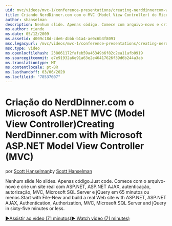 ```yaml
---
uid: mvc/videos/mvc-1/conference-presentations/creating-nerddinnercom-with-microsoft-aspnet-model-view-controller-mvc
title: Criando NerdDinner.com com o MVC (Model View Controller) do Microsoft ASP.NET | Microsoft Docs
author: shanselman
description: Nenhum slide. Apenas código. Comece com arquivo-novo e crie um site real com ASP.NET, ASP.NET AJAX, autenticação, autorização, MVC, Microsoft SQL Server e...
ms.author: riande
ms.date: 05/12/2009
ms.assetid: 4009c18d-cde6-4bbb-b1a4-ae0c6b3f8091
msc.legacyurl: /mvc/videos/mvc-1/conference-presentations/creating-nerddinnercom-with-microsoft-aspnet-model-view-controller-mvc
msc.type: video
ms.openlocfilehash: 238061172fafeb59a46349b6f82c2ea11afb0919
ms.sourcegitcommit: e7e91932a6e91a63e2e46417626f39d6b244a3ab
ms.translationtype: MT
ms.contentlocale: pt-BR
ms.lasthandoff: 03/06/2020
ms.locfileid: "78537607"
---
```

# <a name="creating-nerddinnercom-with-microsoft-aspnet-model-view-controller-mvc"></a><span data-ttu-id="a8239-105">Criação do NerdDinner.com o Microsoft ASP.NET MVC (Model View Controller)</span><span class="sxs-lookup"><span data-stu-id="a8239-105">Creating NerdDinner.com with Microsoft ASP.NET Model View Controller (MVC)</span></span>

<span data-ttu-id="a8239-106">por [Scott Hanselman](https://github.com/shanselman)</span><span class="sxs-lookup"><span data-stu-id="a8239-106">by [Scott Hanselman](https://github.com/shanselman)</span></span>

<span data-ttu-id="a8239-107">Nenhum slide.</span><span class="sxs-lookup"><span data-stu-id="a8239-107">No slides.</span></span> <span data-ttu-id="a8239-108">Apenas código.</span><span class="sxs-lookup"><span data-stu-id="a8239-108">Just code.</span></span> <span data-ttu-id="a8239-109">Comece com o arquivo-novo e crie um site real com ASP.NET, ASP.NET AJAX, autenticação, autorização, MVC, Microsoft SQL Server e jQuery em 65 minutos ou menos.</span><span class="sxs-lookup"><span data-stu-id="a8239-109">Start with File-New and build a real Web site with ASP.NET, ASP.NET AJAX, Authentication, Authorization, MVC, Microsoft SQL Server and jQuery in sixty-five minutes or less.</span></span>

[<span data-ttu-id="a8239-110">&#9654;Assistir ao vídeo (71 minutos)</span><span class="sxs-lookup"><span data-stu-id="a8239-110">&#9654; Watch video (71 minutes)</span></span>](https://channel9.msdn.com/Blogs/ASP-NET-Site-Videos/creating-nerddinnercom-with-microsoft-aspnet-model-view-controller-mvc)

